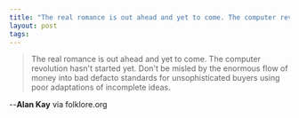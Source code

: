 ```yaml
--- 
title: "The real romance is out ahead and yet to come. The computer revolution hasn\xE2\x80\x99t started yet. Don\xE2\x80\x99t be misled by the enormous flow of money into bad defacto standards for unsophisticated buyers using poor adaptations of incomplete ideas."
layout: post
tags: 
---
```

> The real romance is out ahead and yet to come. The computer revolution
hasn't started yet. Don't be misled by the enormous flow of money into bad
defacto standards for unsophisticated buyers using poor adaptations of
incomplete ideas.

--**Alan Kay** via folklore.org 

